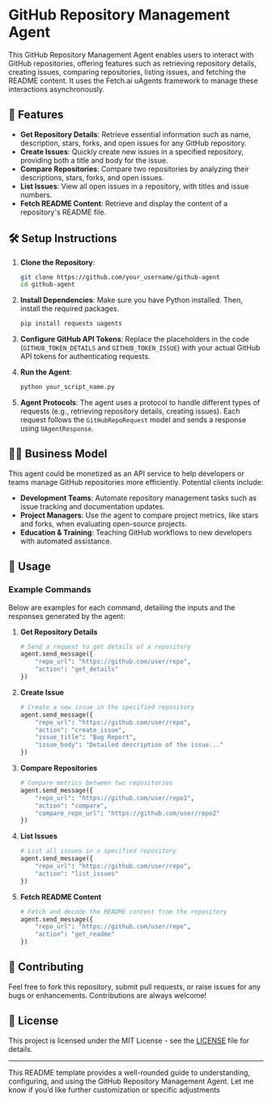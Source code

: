 
# GitHub Repository Management Agent

This GitHub Repository Management Agent enables users to interact with GitHub repositories, offering features such as retrieving repository details, creating issues, comparing repositories, listing issues, and fetching the README content. It uses the Fetch.ai uAgents framework to manage these interactions asynchronously.

## 📌 Features

- **Get Repository Details**: Retrieve essential information such as name, description, stars, forks, and open issues for any GitHub repository.
- **Create Issues**: Quickly create new issues in a specified repository, providing both a title and body for the issue.
- **Compare Repositories**: Compare two repositories by analyzing their descriptions, stars, forks, and open issues.
- **List Issues**: View all open issues in a repository, with titles and issue numbers.
- **Fetch README Content**: Retrieve and display the content of a repository's README file.

## 🛠️ Setup Instructions

1. **Clone the Repository**:

   ```bash
   git clone https://github.com/your_username/github-agent
   cd github-agent
   ```

2. **Install Dependencies**:
   Make sure you have Python installed. Then, install the required packages.

   ```bash
   pip install requests uagents
   ```

3. **Configure GitHub API Tokens**:
   Replace the placeholders in the code (`GITHUB_TOKEN_DETAILS` and `GITHUB_TOKEN_ISSUE`) with your actual GitHub API tokens for authenticating requests.

4. **Run the Agent**:

   ```bash
   python your_script_name.py
   ```

5. **Agent Protocols**:
   The agent uses a protocol to handle different types of requests (e.g., retrieving repository details, creating issues). Each request follows the `GitHubRepoRequest` model and sends a response using `UAgentResponse`.

## 🧑‍💼 Business Model

This agent could be monetized as an API service to help developers or teams manage GitHub repositories more efficiently. Potential clients include:

- **Development Teams**: Automate repository management tasks such as issue tracking and documentation updates.
- **Project Managers**: Use the agent to compare project metrics, like stars and forks, when evaluating open-source projects.
- **Education & Training**: Teaching GitHub workflows to new developers with automated assistance.
  
## 📖 Usage

### Example Commands

Below are examples for each command, detailing the inputs and the responses generated by the agent:

1. **Get Repository Details**

   ```python
   # Send a request to get details of a repository
   agent.send_message({
       "repo_url": "https://github.com/user/repo",
       "action": "get_details"
   })
   ```

2. **Create Issue**

   ```python
   # Create a new issue in the specified repository
   agent.send_message({
       "repo_url": "https://github.com/user/repo",
       "action": "create_issue",
       "issue_title": "Bug Report",
       "issue_body": "Detailed description of the issue..."
   })
   ```

3. **Compare Repositories**

   ```python
   # Compare metrics between two repositories
   agent.send_message({
       "repo_url": "https://github.com/user/repo1",
       "action": "compare",
       "compare_repo_url": "https://github.com/user/repo2"
   })
   ```

4. **List Issues**

   ```python
   # List all issues in a specified repository
   agent.send_message({
       "repo_url": "https://github.com/user/repo",
       "action": "list_issues"
   })
   ```

5. **Fetch README Content**

   ```python
   # Fetch and decode the README content from the repository
   agent.send_message({
       "repo_url": "https://github.com/user/repo",
       "action": "get_readme"
   })
   ```

## 🤝 Contributing

Feel free to fork this repository, submit pull requests, or raise issues for any bugs or enhancements. Contributions are always welcome!

## 📄 License

This project is licensed under the MIT License - see the [LICENSE](LICENSE) file for details.

---

This README template provides a well-rounded guide to understanding, configuring, and using the GitHub Repository Management Agent. Let me know if you’d like further customization or specific adjustments
